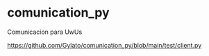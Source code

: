 # comunication_py
 Comunicacion para UwUs

https://github.com/Gylato/comunication_py/blob/main/test/client.py
